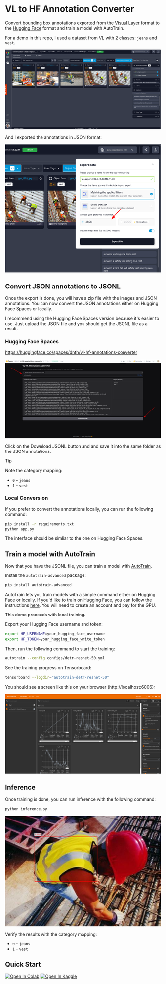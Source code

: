 # VL to HF Annotation Converter

Convert bounding box annotations exported from the [Visual Layer](https://app.visual-layer.com/) format to the [Hugging Face](https://huggingface.co/) format and train a model with AutoTrain.

For a demo in this repo, I used a dataset from VL with 2 classes: `jeans` and `vest`.

![samples](./assets/dataset_samples.png)

And I exported the annotations in JSON format:

![annotations](./assets/export_vl.png)

## Convert JSON annotations to JSONL
Once the export is done, you will have a zip file with the images and JSON annotations.
You can now convert the JSON annotations either on Hugging Face Spaces or locally. 

I recommend using the Hugging Face Spaces version because it's easier to use. Just upload the JSON file and you should get the JSONL file as a result.

### Hugging Face Spaces

https://huggingface.co/spaces/dnth/vl-hf-annotations-converter

![VL to HF Annotation Converter](./assets/hf_space.png)

Click on the Download JSONL button and and save it into the same folder as the JSON annotations.

>[!TIP] 
> Note the category mapping:
> - `0` - `jeans`
> - `1` - `vest`

### Local Conversion
If you prefer to convert the annotations locally, you can run the following command:

```bash
pip install -r requirements.txt
python app.py
```
The interface should be simliar to the one on Hugging Face Spaces.

## Train a model with AutoTrain
Now that you have the JSONL file, you can train a model with [AutoTrain](https://github.com/huggingface/autotrain-advanced).

Install the `autotrain-advanced` package:

```bash
pip install autotrain-advanced
```

AutoTrain lets you train models with a simple command either on Hugging Face or locally.
If you'd like to train on Hugging Face, you can follow the instructions [here](https://huggingface.co/autotrain). You will need to create an account and pay for the GPU.

This demo proceeds with local training. 

Export your Hugging Face username and token:

```bash
export HF_USERNAME=your_hugging_face_username
export HF_TOKEN=your_hugging_face_write_token
```


Then, run the following command to start the training:

```bash
autotrain --config configs/detr-resnet-50.yml
```


See the training progress on Tensorboard:

```bash
tensorboard --logdir="autotrain-detr-resnet-50"
```

You should see a screen like this on your browser (http://localhost:6006):

![Tensorboard](./assets/tensorboard.png)


## Inference
Once training is done, you can run inference with the following command:

```bash
python inference.py
```

![Inference](./assets/inference.png)

Verify the results with the category mapping:

- `0` - `jeans`
- `1` - `vest`


## Quick Start
[colab_badge]: https://img.shields.io/badge/Open%20In-Colab-blue?style=for-the-badge&logo=google-colab
[kaggle_badge]: https://img.shields.io/badge/Open%20In-Kaggle-blue?style=for-the-badge&logo=kaggle

[![Open In Colab][colab_badge]](https://colab.research.google.com/github/dnth/vl-hf-annotation-converter/blob/main/nbs/quickstart.ipynb)
[![Open In Kaggle][kaggle_badge]](https://kaggle.com/kernels/welcome?src=https://github.com/dnth/vl-hf-annotation-converter/blob/main/nbs/quickstart.ipynb)
